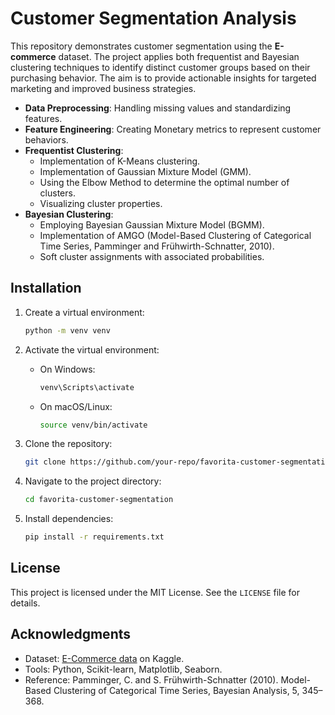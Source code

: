 # Customer Segmentation Analysis

This repository demonstrates customer segmentation using the **E-commerce** dataset. The project applies both frequentist and Bayesian clustering techniques to identify distinct customer groups based on their purchasing behavior. The aim is to provide actionable insights for targeted marketing and improved business strategies.

- **Data Preprocessing**: Handling missing values and standardizing features.
- **Feature Engineering**: Creating Monetary metrics to represent customer behaviors.
- **Frequentist Clustering**: 
  - Implementation of K-Means clustering.
  - Implementation of Gaussian Mixture Model (GMM).
  - Using the Elbow Method to determine the optimal number of clusters.
  - Visualizing cluster properties.
- **Bayesian Clustering**:
  - Employing Bayesian Gaussian Mixture Model (BGMM).
  - Implementation of AMGO (Model-Based Clustering of Categorical Time Series, Pamminger and Frühwirth-Schnatter, 2010).
  - Soft cluster assignments with associated probabilities.


## Installation

1. Create a virtual environment:
   ```bash
   python -m venv venv
   ```
2. Activate the virtual environment:
   - On Windows:
     ```bash
     venv\Scripts\activate
     ```
   - On macOS/Linux:
     ```bash
     source venv/bin/activate
     ```

1. Clone the repository:
   ```bash
   git clone https://github.com/your-repo/favorita-customer-segmentation.git
   ```
2. Navigate to the project directory:
   ```bash
   cd favorita-customer-segmentation
   ```
3. Install dependencies:
   ```bash
   pip install -r requirements.txt
   ```


## License

This project is licensed under the MIT License. See the `LICENSE` file for details.

## Acknowledgments

- Dataset: [E-Commerce data](https://www.kaggle.com/datasets/carrie1/ecommerce-data) on Kaggle.
- Tools: Python, Scikit-learn, Matplotlib, Seaborn.
- Reference: Pamminger, C. and S. Frühwirth-Schnatter (2010). Model-Based Clustering of Categorical Time Series, Bayesian Analysis, 5, 345–368.
